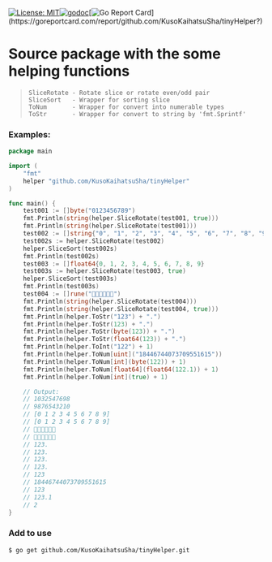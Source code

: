 [![License: MIT](https://img.shields.io/badge/License-MIT-yellow.svg)](https://opensource.org/licenses/MIT)[![godoc](https://godoc.org/github.com/KusoKaihatsuSha/tinyHelper?status.svg)](https://godoc.org/github.com/KusoKaihatsuSha/tinyHelper)[![Go Report Card](https://goreportcard.com/badge/github.com/KusoKaihatsuSha/tinyHelper?)](https://goreportcard.com/report/github.com/KusoKaihatsuSha/tinyHelper?)

# Source package with the some helping functions

> ```
> SliceRotate - Rotate slice or rotate even/odd pair
> SliceSort   - Wrapper for sorting slice
> ToNum       - Wrapper for convert into numerable types
> ToStr       - Wrapper for convert to string by 'fmt.Sprintf'
> ```

### Examples:

```go
package main

import (
	"fmt"
	helper "github.com/KusoKaihatsuSha/tinyHelper"
)

func main() {
	test001 := []byte("0123456789")
	fmt.Println(string(helper.SliceRotate(test001, true)))
	fmt.Println(string(helper.SliceRotate(test001)))
	test002 := []string{"0", "1", "2", "3", "4", "5", "6", "7", "8", "9"}
	test002s := helper.SliceRotate(test002)
	helper.SliceSort(test002s)
	fmt.Println(test002s)
	test003 := []float64{0, 1, 2, 3, 4, 5, 6, 7, 8, 9}
	test003s := helper.SliceRotate(test003, true)
	helper.SliceSort(test003s)
	fmt.Println(test003s)
	test004 := []rune("👺👾👺👾👾👾")
	fmt.Println(string(helper.SliceRotate(test004)))
	fmt.Println(string(helper.SliceRotate(test004, true)))
	fmt.Println(helper.ToStr("123") + ".")
	fmt.Println(helper.ToStr(123) + ".")
	fmt.Println(helper.ToStr(byte(123)) + ".")
	fmt.Println(helper.ToStr(float64(123)) + ".")
	fmt.Println(helper.ToInt("122") + 1)
	fmt.Println(helper.ToNum[uint]("18446744073709551615"))
	fmt.Println(helper.ToNum[int](byte(122)) + 1)
	fmt.Println(helper.ToNum[float64](float64(122.1)) + 1)
	fmt.Println(helper.ToNum[int](true) + 1)

	// Output:
	// 1032547698
	// 9876543210
	// [0 1 2 3 4 5 6 7 8 9]
	// [0 1 2 3 4 5 6 7 8 9]
	// 👾👾👾👺👾👺
	// 👾👺👾👺👾👾
	// 123.
	// 123.
	// 123.
	// 123.
	// 123
	// 18446744073709551615
	// 123
	// 123.1
	// 2
}
```

### Add to use

  ```shell
$ go get github.com/KusoKaihatsuSha/tinyHelper.git
  ```
